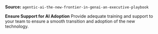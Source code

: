 **Source:** `agentic-ai-the-new-frontier-in-genai-an-executive-playbook`

**Ensure Support for AI Adoption**
Provide adequate training and support to your team to ensure a smooth transition and adoption of the new technology.
